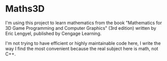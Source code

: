 # Maths3D
 
I'm using this project to learn mathematics from the book "Mathematics for 3D Game Programming and Computer Graphics" (3rd edition) written by Eric Lengyel, published by Cengage Learning.

I'm not trying to have efficient or highly maintainable code here, I write the way I find the most convenient because the real subject here is math, not C++.
